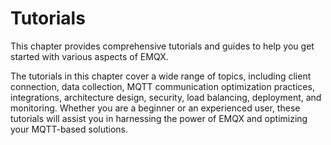 # Tutorials

This chapter provides comprehensive tutorials and guides to help you get started with various aspects of EMQX.

The tutorials in this chapter cover a wide range of topics, including client connection, data collection, MQTT communication optimization practices, integrations, architecture design, security, load balancing, deployment, and monitoring. Whether you are a beginner or an experienced user, these tutorials will assist you in harnessing the power of EMQX and optimizing your MQTT-based solutions.

